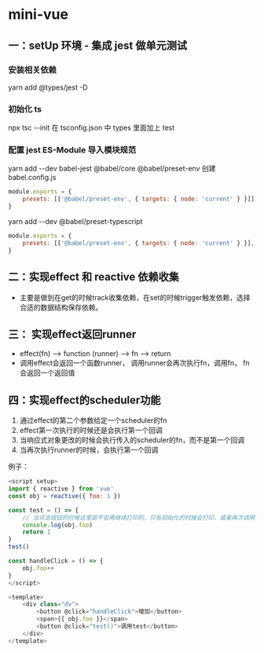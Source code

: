 # mini-vue

## 一：setUp 环境 - 集成 jest 做单元测试

### 安装相关依赖

yarn add @types/jest -D

### 初始化 ts

npx tsc --init
在 tsconfig.json 中 types 里面加上 test

### 配置 jest ES-Module 导入模块规范

yarn add --dev babel-jest @babel/core @babel/preset-env
创建 babel.config.js

```js
module.exports = {
    presets: [['@babel/preset-env', { targets: { node: 'current' } }]]
}
```

yarn add --dev @babel/preset-typescript

```js
module.exports = {
    presets: [['@babel/preset-env', { targets: { node: 'current' } }], '@babel/preset-typescript']
}
```

## 二：实现effect 和 reactive 依赖收集

* 主要是做到在get的时候track收集依赖，在set的时候trigger触发依赖，选择合适的数据结构保存依赖。

## 三： 实现effect返回runner

* effect(fn) --> function (runner) --> fn --> return
* 调用effect会返回一个函数runner， 调用runner会再次执行fn，调用fn， fn会返回一个返回值

## 四：实现effect的scheduler功能

1. 通过effect的第二个参数给定一个scheduler的fn
2. effect第一次执行的时候还是会执行第一个回调
3. 当响应式对象更改的时候会执行传入的scheduler的fn，而不是第一个回调
4. 当再次执行runner的时候，会执行第一个回调

例子：

```js
<script setup>
import { reactive } from 'vue'
const obj = reactive({ foo: 1 })

const test = () => {
    // 当点击按钮的时候这里是不会再继续打印的，只有初始化的时候会打印，或者再次调用test的时候会重新打印
    console.log(obj.foo)
    return 1
}
test()

const handleClick = () => {
    obj.foo++
}
</script>

<template>
    <div class="dv">
        <button @click="handleClick">增加</button>
        <span>{{ obj.foo }}</span>
        <button @click="test()">调用test</button>
    </div>
</template>
```

